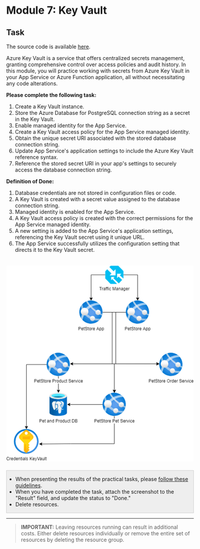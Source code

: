 # Module 7: Key Vault

## Task

The source code is available [here](../../../petstore).

Azure Key Vault is a service that offers centralized secrets management, granting comprehensive control over access policies and audit history. In this module, you will practice working with secrets from Azure Key Vault in your App Service or Azure Function application, all without necessitating any code alterations.

**Please complete the following task:**

1. Create a Key Vault instance.
2. Store the Azure Database for PostgreSQL connection string as a secret in the Key Vault.
3. Enable managed identity for the App Service.
4. Create a Key Vault access policy for the App Service managed identity.
5. Obtain the unique secret URI associated with the stored database connection string.
6. Update App Service's application settings to include the Azure Key Vault reference syntax.
7. Reference the stored secret URI in your app's settings to securely access the database connection string.

**Definition of Done:**

1. Database credentials are not stored in configuration files or code.
2. A Key Vault is created with a secret value assigned to the database connection string.
3. Managed identity is enabled for the App Service.
4. A Key Vault access policy is created with the correct permissions for the App Service managed identity.
5. A new setting is added to the App Service's application settings, referencing the Key Vault secret using it unique URL.
6. The App Service successfully utilizes the configuration setting that directs it to the Key Vault secret.

<img src="images/scheme.png" width="550" style="margin: 20px 0; display: inline-block;"/>

<div style="border: 1px solid #ccc; background-color: #eee;">
  <ul>
    <li>When presenting the results of the practical tasks, please <a href="../common/presenting-results/presenting-results.md">follow these guidelines</a>.</li>
    <li>When you have completed the task, attach the screenshot to the "Result" field, and update the status to "Done."</li>
    <li>Delete resources.</li>
  </ul>
</div>
<hr>

>**IMPORTANT:** Leaving resources running can result in additional costs. Either delete resources individually or remove the entire set of resources by deleting the resource group.